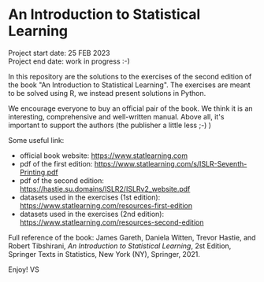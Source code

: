 # An Introduction to Statistical Learning

Project start date: 25 FEB 2023 \
Project end date: work in progress :-)

In this repository are the solutions to the exercises of the second edition of the book "An Introduction to Statistical 
Learning". 
The exercises are meant to be solved using R, we instead present solutions in Python.

We encourage everyone to buy an official pair of the book. We think it is an interesting, comprehensive and 
well-written manual. Above all, it's important to support the authors (the publisher a little less ;-) ) 

Some useful link:
* official book website: https://www.statlearning.com
* pdf of the first edition: https://www.statlearning.com/s/ISLR-Seventh-Printing.pdf
* pdf of the second edition: https://hastie.su.domains/ISLR2/ISLRv2_website.pdf
* datasets used in the exercises (1st edition): https://www.statlearning.com/resources-first-edition
* datasets used in the exercises (2nd edition): https://www.statlearning.com/resources-second-edition

Full reference of the book: James Gareth, Daniela Witten, Trevor Hastie, and Robert Tibshirani,  *An Introduction to 
Statistical Learning*, 2st Edition,  Springer Texts in Statistics,  New York (NY), Springer, 2021.

Enjoy!
VS